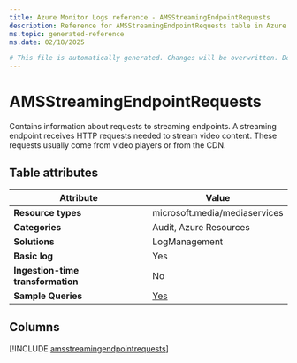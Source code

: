 ```yaml
---
title: Azure Monitor Logs reference - AMSStreamingEndpointRequests
description: Reference for AMSStreamingEndpointRequests table in Azure Monitor Logs.
ms.topic: generated-reference
ms.date: 02/18/2025

# This file is automatically generated. Changes will be overwritten. Do not change this file directly.
---
```


# AMSStreamingEndpointRequests

Contains information about requests to streaming endpoints. A streaming endpoint receives HTTP requests needed to stream video content. These requests usually come from video players or from the CDN.


## Table attributes

|Attribute|Value|
|---|---|
|**Resource types**|microsoft.media/mediaservices|
|**Categories**|Audit, Azure Resources|
|**Solutions**| LogManagement|
|**Basic log**|Yes|
|**Ingestion-time transformation**|No|
|**Sample Queries**|[Yes](/azure/azure-monitor/reference/queries/amsstreamingendpointrequests)|



## Columns
  
[!INCLUDE [amsstreamingendpointrequests](~/reusable-content/ce-skilling/azure/includes/azure-monitor/reference/tables/amsstreamingendpointrequests-include.md)]
